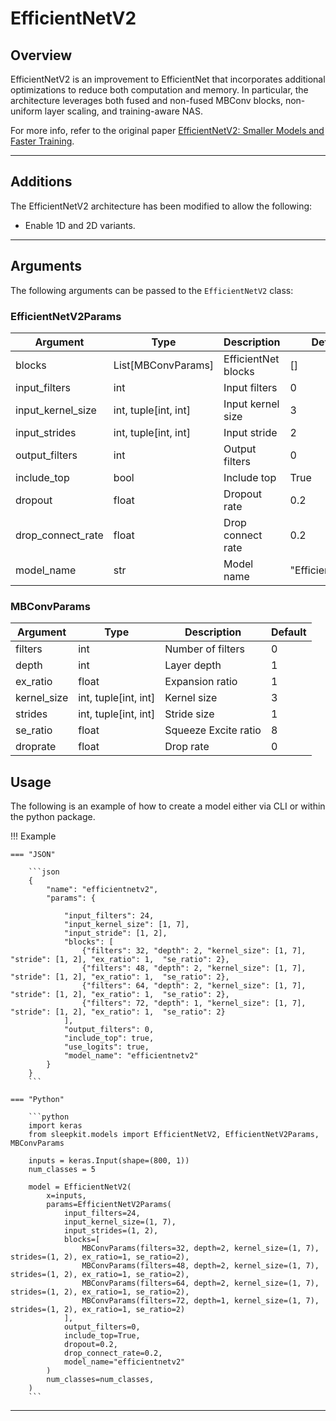 # EfficientNetV2

## <span class="sk-h2-span">Overview</span>

EfficientNetV2 is an improvement to EfficientNet that incorporates additional optimizations to reduce both computation and memory. In particular, the architecture leverages both fused and non-fused MBConv blocks, non-uniform layer scaling, and training-aware NAS.

For more info, refer to the original paper [EfficientNetV2: Smaller Models and Faster Training](https://arxiv.org/abs/2104.00298).

---

## <span class="sk-h2-span">Additions</span>

The EfficientNetV2 architecture has been modified to allow the following:

* Enable 1D and 2D variants.

---

## <span class="sk-h2-span">Arguments</span>

The following arguments can be passed to the `EfficientNetV2` class:

### EfficientNetV2Params

| Argument | Type | Description | Default |
| --- | --- | --- | --- |
| blocks | List[MBConvParams] | EfficientNet blocks | [] |
| input_filters | int | Input filters | 0 |
| input_kernel_size | int, tuple[int, int] | Input kernel size | 3 |
| input_strides | int, tuple[int, int] | Input stride | 2 |
| output_filters | int | Output filters | 0 |
| include_top | bool | Include top | True |
| dropout | float | Dropout rate | 0.2 |
| drop_connect_rate | float | Drop connect rate | 0.2 |
| model_name | str | Model name | "EfficientNetV2" |


### MBConvParams

| Argument | Type | Description | Default |
| --- | --- | --- | --- |
| filters | int | Number of filters | 0 |
| depth | int | Layer depth | 1 |
| ex_ratio | float | Expansion ratio | 1 |
| kernel_size | int, tuple[int, int] | Kernel size | 3 |
| strides | int, tuple[int, int] | Stride size | 1 |
| se_ratio | float | Squeeze Excite ratio | 8 |
| droprate | float | Drop rate | 0 |

## <span class="sk-h2-span">Usage</span>

The following is an example of how to create a model either via CLI or within the python package.

!!! Example

    === "JSON"

        ```json
        {
            "name": "efficientnetv2",
            "params": {

                "input_filters": 24,
                "input_kernel_size": [1, 7],
                "input_stride": [1, 2],
                "blocks": [
                    {"filters": 32, "depth": 2, "kernel_size": [1, 7], "stride": [1, 2], "ex_ratio": 1,  "se_ratio": 2},
                    {"filters": 48, "depth": 2, "kernel_size": [1, 7], "stride": [1, 2], "ex_ratio": 1,  "se_ratio": 2},
                    {"filters": 64, "depth": 2, "kernel_size": [1, 7], "stride": [1, 2], "ex_ratio": 1,  "se_ratio": 2},
                    {"filters": 72, "depth": 1, "kernel_size": [1, 7], "stride": [1, 2], "ex_ratio": 1,  "se_ratio": 2}
                ],
                "output_filters": 0,
                "include_top": true,
                "use_logits": true,
                "model_name": "efficientnetv2"
            }
        }
        ```

    === "Python"

        ```python
        import keras
        from sleepkit.models import EfficientNetV2, EfficientNetV2Params, MBConvParams

        inputs = keras.Input(shape=(800, 1))
        num_classes = 5

        model = EfficientNetV2(
            x=inputs,
            params=EfficientNetV2Params(
                input_filters=24,
                input_kernel_size=(1, 7),
                input_strides=(1, 2),
                blocks=[
                    MBConvParams(filters=32, depth=2, kernel_size=(1, 7), strides=(1, 2), ex_ratio=1, se_ratio=2),
                    MBConvParams(filters=48, depth=2, kernel_size=(1, 7), strides=(1, 2), ex_ratio=1, se_ratio=2),
                    MBConvParams(filters=64, depth=2, kernel_size=(1, 7), strides=(1, 2), ex_ratio=1, se_ratio=2),
                    MBConvParams(filters=72, depth=1, kernel_size=(1, 7), strides=(1, 2), ex_ratio=1, se_ratio=2)
                ],
                output_filters=0,
                include_top=True,
                dropout=0.2,
                drop_connect_rate=0.2,
                model_name="efficientnetv2"
            )
            num_classes=num_classes,
        )
        ```

---
